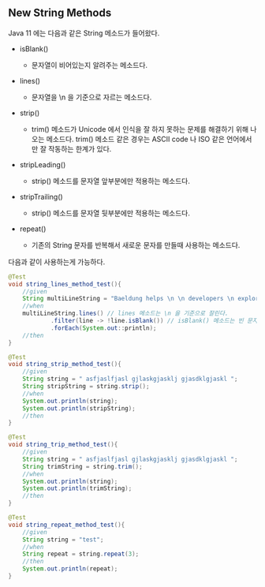 ## New String Methods

Java 11 에는 다음과 같은 String 메소드가 들어왔다.

- isBlank() 

  - 문자열이 비어있는지 알려주는 메소드다. 

- lines()

  - 문자열을 \n 을 기준으로 자르는 메소드다. 

- strip()

  - trim() 메소드가 Unicode 에서 인식을 잘 하지 못하는 문제를 해결하기 위해 나오는 메소드다.
  trim() 메소드 같은 경우는 ASCII code 나 ISO 같은 언어에서만 잘 작동하는 한계가 있다. 

- stripLeading()

  - strip() 메소드를 문자열 앞부분에만 적용하는 메소드다. 

- stripTrailing()

  - strip() 메소드를 문자열 뒷부분에만 적용하는 메소드다.

- repeat()

  - 기존의 String 문자를 반복해서 새로운 문자를 만들때 사용하는 메소드다. 
  
다음과 같이 사용하는게 가능하다. 

```java
@Test
void string_lines_method_test(){
    //given
    String multiLineString = "Baeldung helps \n \n developers \n explore Java.";
    //when
    multiLineString.lines() // lines 메소드는 \n 을 기준으로 잘린다.
            .filter(line -> !line.isBlank()) // isBlank() 메소드는 빈 문자열인지 체크하는 메소드다.
            .forEach(System.out::println);
    //then
}

@Test
void string_strip_method_test(){
    //given
    String string = " asfjaslfjasl gjlaskgjasklj gjasdklgjaskl ";
    String stripString = string.strip();
    //when
    System.out.println(string);
    System.out.println(stripString);
    //then
}

@Test
void string_trip_method_test(){
    //given
    String string = " asfjaslfjasl gjlaskgjasklj gjasdklgjaskl ";
    String trimString = string.trim();
    //when
    System.out.println(string);
    System.out.println(trimString);
    //then
}

@Test
void string_repeat_method_test(){
    //given
    String string = "test";
    //when
    String repeat = string.repeat(3);
    //then
    System.out.println(repeat);
}
```
